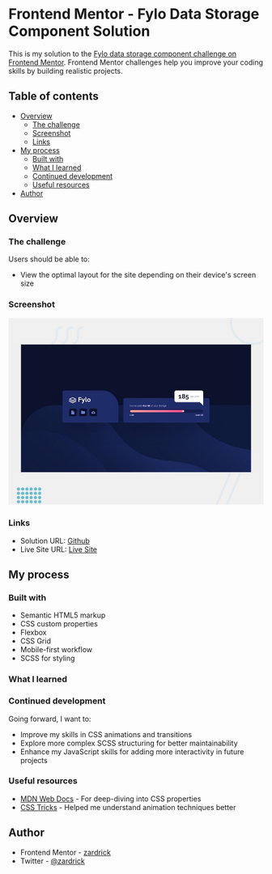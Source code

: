 # Frontend Mentor - Fylo Data Storage Component Solution

This is my solution to the [Fylo data storage component challenge on Frontend Mentor](https://www.frontendmentor.io/challenges/fylo-data-storage-component-1dZPRbV5n). Frontend Mentor challenges help you improve your coding skills by building realistic projects.

## Table of contents

- [Overview](#overview)
  - [The challenge](#the-challenge)
  - [Screenshot](#screenshot)
  - [Links](#links)
- [My process](#my-process)
  - [Built with](#built-with)
  - [What I learned](#what-i-learned)
  - [Continued development](#continued-development)
  - [Useful resources](#useful-resources)
- [Author](#author)

## Overview

### The challenge

Users should be able to:

- View the optimal layout for the site depending on their device's screen size

### Screenshot

![](./design/desktop-preview.jpg)

### Links

- Solution URL: [Github](https://github.com/zardrick/fylo-data-storage-component)
- Live Site URL: [Live Site](https://zardrick.github.io/fylo-data-storage-component)

## My process

### Built with

- Semantic HTML5 markup
- CSS custom properties
- Flexbox
- CSS Grid
- Mobile-first workflow
- SCSS for styling

### What I learned


### Continued development

Going forward, I want to:
- Improve my skills in CSS animations and transitions
- Explore more complex SCSS structuring for better maintainability
- Enhance my JavaScript skills for adding more interactivity in future projects

### Useful resources

- [MDN Web Docs](https://developer.mozilla.org/) - For deep-diving into CSS properties
- [CSS Tricks](https://css-tricks.com/) - Helped me understand animation techniques better

## Author

- Frontend Mentor - [zardrick](https://www.frontendmentor.io/profile/zardrick)
- Twitter - [@zardrick](https://www.twitter.com/zardrick1)

